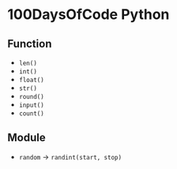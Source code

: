 # 100DaysOfCode Python

## Function

- `len()`
- `int()`
- `float()`
- `str()`
- `round()`
- `input()`
- `count()`

## Module

- `random` -> `randint(start, stop)`
